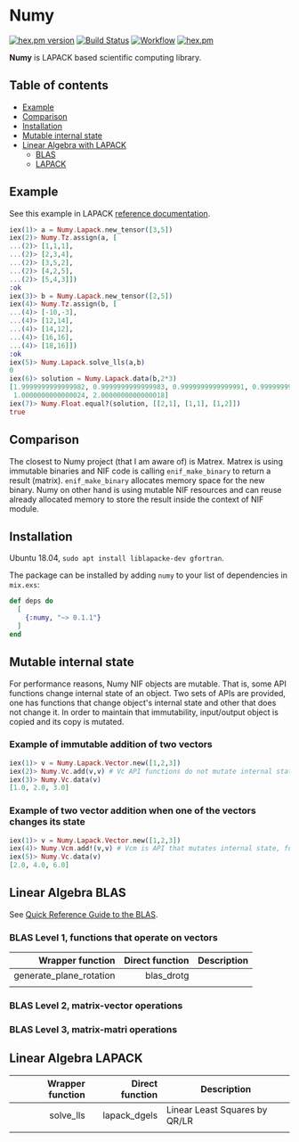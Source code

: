 # Numy
[![hex.pm version](https://img.shields.io/hexpm/v/numy.svg)](https://hex.pm/packages/numy)
[![Build Status](https://travis-ci.org/curoles/elixir-numy.svg?branch=master)](
https://travis-ci.org/curoles/elixir-numy)
[![Workflow](https://github.com/curoles/elixir-numy/workflows/Elixir%20CI/badge.svg)](
https://github.com/curoles/elixir-numy/actions)
[![hex.pm](https://img.shields.io/hexpm/l/numy.svg)](
https://github.com/curoles/elixir-numy/blob/master/LICENSE)

**Numy** is LAPACK based scientific computing library.

## Table of contents

- [Example](#example)
- [Comparison](#comparison)
- [Installation](#installation)
- [Mutable internal state](#mutable-internal-state)
- [Linear Algebra with LAPACK](#linear-algebra-with-lapack)
  * [BLAS](#blas)
  * [LAPACK](#lapack)

## Example

See this example in LAPACK [reference documentation](http://www.netlib.org/lapack/explore-html/d8/dd5/example___d_g_e_l_s__rowmajor_8c_source.html).

```elixir
iex(1)> a = Numy.Lapack.new_tensor([3,5])
iex(2)> Numy.Tz.assign(a, [
...(2)> [1,1,1],
...(2)> [2,3,4],
...(2)> [3,5,2],
...(2)> [4,2,5],
...(2)> [5,4,3]])
:ok
iex(3)> b = Numy.Lapack.new_tensor([2,5])
iex(4)> Numy.Tz.assign(b, [
...(4)> [-10,-3],
...(4)> [12,14],
...(4)> [14,12],
...(4)> [16,16],
...(4)> [18,16]])
:ok
iex(5)> Numy.Lapack.solve_lls(a,b)
0
iex(6)> solution = Numy.Lapack.data(b,2*3)
[1.9999999999999982, 0.9999999999999983, 0.9999999999999991, 0.9999999999999997,
 1.0000000000000024, 2.0000000000000018]
iex(7)> Numy.Float.equal?(solution, [[2,1], [1,1], [1,2]])
true
```

## Comparison

The closest to Numy project (that I am aware of) is Matrex. Matrex is using immutable binaries
and NIF code is calling `enif_make_binary` to return a result (matrix). `enif_make_binary` allocates
memory space for the new binary. Numy on other hand is using mutable NIF resources and can reuse
already allocated memory to store the result inside the context of NIF module.

## Installation

Ubuntu 18.04, `sudo apt install liblapacke-dev gfortran`.

The package can be installed
by adding `numy` to your list of dependencies in `mix.exs`:

```elixir
def deps do
  [
    {:numy, "~> 0.1.1"}
  ]
end
```

## Mutable internal state

For performance reasons, Numy NIF objects are mutable. That is, some API functions
change internal state of an object. Two sets of APIs are provided, one has functions
that change object's internal state and other that does not change it.
In order to maintain that immutability, input/output object is copied and
its copy is mutated.

### Example of immutable addition of two vectors

```elixir
iex(1)> v = Numy.Lapack.Vector.new([1,2,3])
iex(2)> Numy.Vc.add(v,v) # Vc API functions do not mutate internal state
iex(3)> Numy.Vc.data(v)
[1.0, 2.0, 3.0]
```

### Example of two vector addition when one of the vectors changes its state

```elixir
iex(1)> v = Numy.Lapack.Vector.new([1,2,3])
iex(4)> Numy.Vcm.add!(v,v) # Vcm is API that mutates internal state, functions have suffix '!'
iex(5)> Numy.Vc.data(v)
[2.0, 4.0, 6.0]
```

## Linear Algebra BLAS

See [Quick Reference Guide to the BLAS](http://www.netlib.org/lapack/lug/node145.html).

### BLAS Level 1, functions that operate on vectors

|          Wrapper function       |       Direct function      |        Description               |
| ------------------------------: | -------------------------: | ---------------------------------|
|         generate_plane_rotation |                 blas_drotg | |
| | | |

### BLAS Level 2, matrix-vector operations

### BLAS Level 3, matrix-matri operations

## Linear Algebra LAPACK

|          Wrapper function       |       Direct function      |        Description                  |
| ------------------------------: | -------------------------: |-------------------------------------|
|                       solve_lls |               lapack_dgels | Linear Least Squares by QR/LR       |
| | | |

